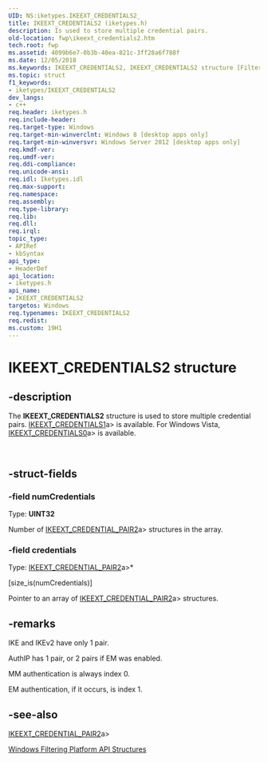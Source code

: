 ```yaml
---
UID: NS:iketypes.IKEEXT_CREDENTIALS2_
title: IKEEXT_CREDENTIALS2 (iketypes.h)
description: Is used to store multiple credential pairs.
old-location: fwp\ikeext_credentials2.htm
tech.root: fwp
ms.assetid: 4099b6e7-0b3b-40ea-821c-3ff28a6f788f
ms.date: 12/05/2018
ms.keywords: IKEEXT_CREDENTIALS2, IKEEXT_CREDENTIALS2 structure [Filtering], fwp.ikeext_credentials2, iketypes/IKEEXT_CREDENTIALS2
ms.topic: struct
f1_keywords:
- iketypes/IKEEXT_CREDENTIALS2
dev_langs:
- c++
req.header: iketypes.h
req.include-header: 
req.target-type: Windows
req.target-min-winverclnt: Windows 8 [desktop apps only]
req.target-min-winversvr: Windows Server 2012 [desktop apps only]
req.kmdf-ver: 
req.umdf-ver: 
req.ddi-compliance: 
req.unicode-ansi: 
req.idl: Iketypes.idl
req.max-support: 
req.namespace: 
req.assembly: 
req.type-library: 
req.lib: 
req.dll: 
req.irql: 
topic_type:
- APIRef
- kbSyntax
api_type:
- HeaderDef
api_location:
- iketypes.h
api_name:
- IKEEXT_CREDENTIALS2
targetos: Windows
req.typenames: IKEEXT_CREDENTIALS2
req.redist: 
ms.custom: 19H1
---
```


# IKEEXT_CREDENTIALS2 structure


## -description


The <b>IKEEXT_CREDENTIALS2</b> structure is used to store multiple credential pairs.
[IKEEXT_CREDENTIALS1](https://docs.microsoft.com/windows/desktop/api/iketypes/ns-iketypes-ikeext_credentials1)a> is available. For Windows Vista, [IKEEXT_CREDENTIALS0](https://docs.microsoft.com/windows/desktop/api/iketypes/ns-iketypes-ikeext_credentials0)a>  is available.</div><div> </div>

## -struct-fields




### -field numCredentials

Type: <b>UINT32</b>

Number of [IKEEXT_CREDENTIAL_PAIR2](https://docs.microsoft.com/windows/desktop/api/iketypes/ns-iketypes-ikeext_credential_pair2)a> structures in the array.


### -field credentials

Type: [IKEEXT_CREDENTIAL_PAIR2](https://docs.microsoft.com/windows/desktop/api/iketypes/ns-iketypes-ikeext_credential_pair2)a>*</b>

[size_is(numCredentials)]

Pointer to an array of [IKEEXT_CREDENTIAL_PAIR2](https://docs.microsoft.com/windows/desktop/api/iketypes/ns-iketypes-ikeext_credential_pair2)a> structures.


## -remarks



IKE and IKEv2 have only 1 pair.

AuthIP
has 1 pair, or 2 pairs if EM was enabled.

MM authentication is always index 0.

EM authentication, if it occurs,
is index 1.




## -see-also




[IKEEXT_CREDENTIAL_PAIR2](https://docs.microsoft.com/windows/desktop/api/iketypes/ns-iketypes-ikeext_credential_pair2)a>



<a href="https://docs.microsoft.com/windows/desktop/FWP/fwp-structs">Windows Filtering Platform  API Structures</a>
 

 

